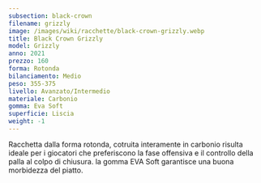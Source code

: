 ```yaml
---
subsection: black-crown
filename: grizzly
image: /images/wiki/racchette/black-crown-grizzly.webp
title: Black Crown Grizzly
model: Grizzly
anno: 2021
prezzo: 160
forma: Rotonda
bilanciamento: Medio
peso: 355-375
livello: Avanzato/Intermedio
materiale: Carbonio
gomma: Eva Soft
superficie: Liscia
weight: -1
---
```

Racchetta dalla forma rotonda, cotruita interamente in carbonio risulta ideale per i giocatori che preferiscono la fase offensiva e il controllo della palla al colpo di chiusura. la gomma EVA Soft garantisce una buona morbidezza del piatto.